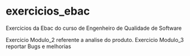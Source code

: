 # exercicios_ebac
Exercicios da Ebac do curso de Engenheiro de Qualidade de Software

Exercicio Modulo_2 referente a analise do produto.
Exercicio Modulo_3 reportar Bugs e melhorias